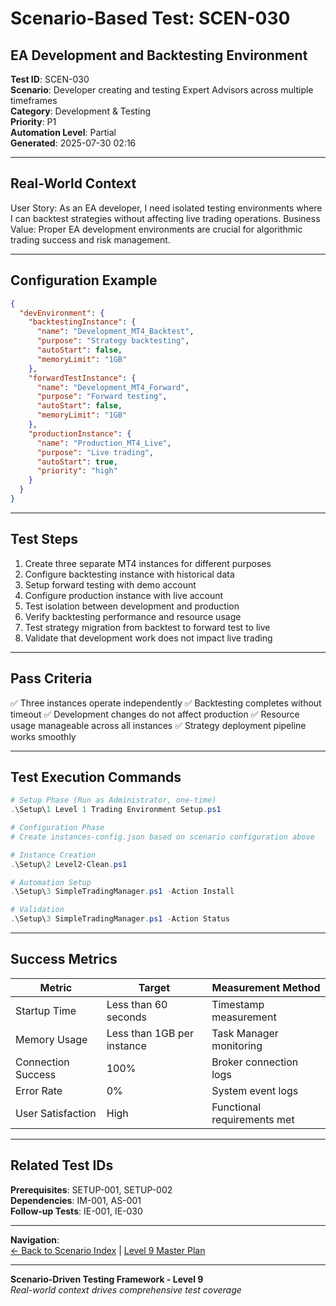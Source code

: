 ﻿# Scenario-Based Test: SCEN-030
## EA Development and Backtesting Environment

**Test ID**: SCEN-030  
**Scenario**: Developer creating and testing Expert Advisors across multiple timeframes  
**Category**: Development & Testing  
**Priority**: P1  
**Automation Level**: Partial  
**Generated**: 2025-07-30 02:16

---

## Real-World Context

User Story: As an EA developer, I need isolated testing environments where I can backtest strategies without affecting live trading operations. Business Value: Proper EA development environments are crucial for algorithmic trading success and risk management.

---

## Configuration Example

```json
{
  "devEnvironment": {
    "backtestingInstance": {
      "name": "Development_MT4_Backtest",
      "purpose": "Strategy backtesting",
      "autoStart": false,
      "memoryLimit": "1GB"
    },
    "forwardTestInstance": {
      "name": "Development_MT4_Forward",
      "purpose": "Forward testing", 
      "autoStart": false,
      "memoryLimit": "1GB"
    },
    "productionInstance": {
      "name": "Production_MT4_Live",
      "purpose": "Live trading",
      "autoStart": true,
      "priority": "high"
    }
  }
}
```

---

## Test Steps

1. Create three separate MT4 instances for different purposes
2. Configure backtesting instance with historical data
3. Setup forward testing with demo account
4. Configure production instance with live account
5. Test isolation between development and production
6. Verify backtesting performance and resource usage
7. Test strategy migration from backtest to forward test to live
8. Validate that development work does not impact live trading


---

## Pass Criteria

✅ Three instances operate independently
✅ Backtesting completes without timeout
✅ Development changes do not affect production
✅ Resource usage manageable across all instances
✅ Strategy deployment pipeline works smoothly


---

## Test Execution Commands

```powershell
# Setup Phase (Run as Administrator, one-time)
.\Setup\1 Level 1 Trading Environment Setup.ps1

# Configuration Phase
# Create instances-config.json based on scenario configuration above

# Instance Creation
.\Setup\2 Level2-Clean.ps1

# Automation Setup  
.\Setup\3 SimpleTradingManager.ps1 -Action Install

# Validation
.\Setup\3 SimpleTradingManager.ps1 -Action Status
```

---

## Success Metrics

| Metric | Target | Measurement Method |
|--------|--------|-------------------|
| Startup Time | Less than 60 seconds | Timestamp measurement |
| Memory Usage | Less than 1GB per instance | Task Manager monitoring |
| Connection Success | 100% | Broker connection logs |
| Error Rate | 0% | System event logs |
| User Satisfaction | High | Functional requirements met |

---

## Related Test IDs

**Prerequisites**: SETUP-001, SETUP-002  
**Dependencies**: IM-001, AS-001  
**Follow-up Tests**: IE-001, IE-030  

---

**Navigation**:  
[← Back to Scenario Index](Scenario-Test-Index.md) | [Level 9 Master Plan](../00-Master-Test-Plan-Overview.md)

---

**Scenario-Driven Testing Framework - Level 9**  
*Real-world context drives comprehensive test coverage*
